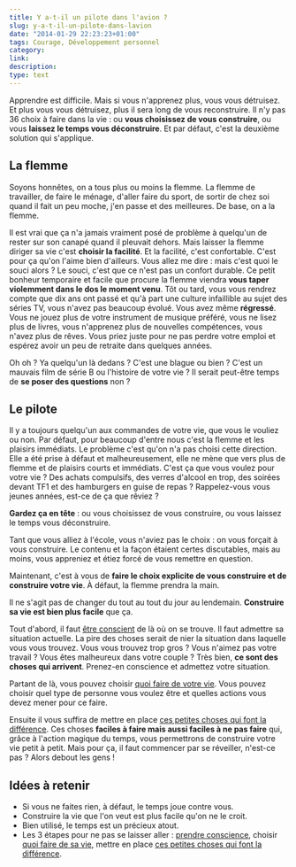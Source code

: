 ```yaml
---
title: Y a-t-il un pilote dans l'avion ?
slug: y-a-t-il-un-pilote-dans-lavion
date: "2014-01-29 22:23:23+01:00"
tags: Courage, Développement personnel
category: 
link: 
description: 
type: text
---
```


Apprendre est difficile. Mais si vous n'apprenez plus, vous vous détruisez. Et plus vous vous détruisez, plus il sera long de vous reconstruire. Il n'y pas 36 choix à faire dans la vie : ou __vous choisissez de vous construire__, ou vous __laissez le temps vous déconstruire__. Et par défaut, c'est la deuxième solution qui s'applique.
<!-- TEASER_END -->
## La flemme

Soyons honnêtes, on a tous plus ou moins la flemme. La flemme de travailler, de faire le ménage, d'aller faire du sport, de sortir de chez soi quand il fait un peu moche, j'en passe et des meilleures. De base, on a la flemme. 

Il est vrai que ça n'a jamais vraiment posé de problème à quelqu'un de rester sur son canapé quand il pleuvait dehors. Mais laisser la flemme diriger sa vie c'est __choisir la facilité__. Et la facilité, c'est confortable. C'est pour ça qu'on l'aime bien d'ailleurs. Vous allez me dire : mais c'est quoi le souci alors ? Le souci, c'est que ce n'est pas un confort durable. Ce petit bonheur temporaire et facile que procure la flemme viendra __vous taper violemment dans le dos le moment venu__. Tôt ou tard, vous vous rendrez compte que dix ans ont passé et qu'à part une culture infaillible au sujet des séries TV, vous n'avez pas beaucoup évolué. Vous avez même __régressé__. Vous ne jouez plus de votre instrument de musique préféré, vous ne lisez plus de livres, vous n'apprenez plus de nouvelles compétences, vous n'avez plus de rêves. Vous priez juste pour ne pas perdre votre emploi et espérez avoir un peu de retraite dans quelques années.

Oh oh ? Ya quelqu'un là dedans ? C'est une blague ou bien ? C'est un mauvais film de série B ou l'histoire de votre vie ? Il serait peut-être temps de __se poser des questions__ non ?

## Le pilote

Il y a toujours quelqu'un aux commandes de votre vie, que vous le vouliez ou non. Par défaut, pour beaucoup d'entre nous c'est la flemme et les plaisirs immédiats. Le problème c'est qu'on n'a pas choisi cette direction. Elle a été prise à défaut et malheureusement, elle ne mène que vers plus de flemme et de plaisirs courts et immédiats. C'est ça que vous voulez pour votre vie ? Des achats compulsifs, des verres d'alcool en trop, des soirées devant TF1 et des hamburgers en guise de repas ? Rappelez-vous vous jeunes années, est-ce de ça que rêviez ?

__Gardez ça en tête__ : ou vous choisissez de vous construire, ou vous laissez le temps vous déconstruire.

Tant que vous alliez à l'école, vous n'aviez pas le choix : on vous forçait à vous construire. Le contenu et la façon étaient certes discutables, mais au moins, vous appreniez et étiez forcé de vous remettre en question.

Maintenant, c'est à vous de __faire le choix explicite de vous construire et de construire votre vie__. À défaut, la flemme prendra la main.

Il ne s'agit pas de changer du tout au tout du jour au lendemain. __Construire sa vie est bien plus facile__ que ça.

Tout d'abord, il faut [être conscient](/blog/fr/le-courage-de-vivre-consciemment/) de là où on se trouve. Il faut admettre sa situation actuelle. La pire des choses serait de nier la situation dans laquelle vous vous trouvez. Vous vous trouvez trop gros ? Vous n'aimez pas votre travail ? Vous êtes malheureux dans votre couple ? Très bien, __ce sont des choses qui arrivent__. Prenez-en conscience et admettez votre situation.

Partant de là, vous pouvez choisir [quoi faire de votre vie](/blog/fr/que-faire-de-sa-vie/). Vous pouvez choisir quel type de personne vous voulez être et quelles actions vous devez mener pour ce faire.

Ensuite il vous suffira de mettre en place [ces petites choses qui font la différence](/blog/fr/le-petit-plus-qui-fait-la-difference/). Ces choses __faciles à faire mais aussi faciles à ne pas faire__ qui, grâce à l'action magique du temps, vous permettrons de construire votre vie petit à petit. Mais pour ça, il faut commencer par se réveiller, n'est-ce pas ? Alors debout les gens !

## Idées à retenir

- Si vous ne faites rien, à défaut, le temps joue contre vous.
- Construire la vie que l'on veut est plus facile qu'on ne le croit.
- Bien utilisé, le temps est un précieux atout.
- Les 3 étapes pour ne pas se laisser aller : [prendre conscience](/blog/fr/le-courage-de-vivre-consciemment/), choisir [quoi faire de sa vie](/blog/fr/que-faire-de-sa-vie/), mettre en place [ces petites choses qui font la différence](/blog/fr/le-petit-plus-qui-fait-la-difference/).

